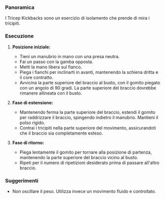### Panoramica
I Tricep Kickbacks sono un esercizio di isolamento che prende di mira i tricipiti.

### Esecuzione
1. **Posizione iniziale:**
   - Tieni un manubrio in mano con una presa neutra.
   - Fai un passo con la gamba opposta.
   - Metti la mano libera sul fianco.
   - Piega i fianchi per inclinarti in avanti, mantenendo la schiena dritta e il core contratto.
   - Avvicina la parte superiore del braccio al busto, con il gomito piegato con un angolo di 90 gradi. La parte superiore del braccio dovrebbe rimanere allineata con il busto.

2. **Fase di estensione:**
   - Mantenendo ferma la parte superiore del braccio, estendi il gomito per raddrizzare il braccio, spingendo indietro il manubrio. Mantieni il polso rigido.
   - Contrai i tricipiti nella parte superiore del movimento, assicurandoti che il braccio sia completamente esteso.

3. **Fase di ritorno:**
   - Piega lentamente il gomito per tornare alla posizione di partenza, mantenendo la parte superiore del braccio vicino al busto.
   - Ripeti per il numero di ripetizioni desiderato prima di passare all'altro braccio.

### Suggerimenti
- Non oscillare il peso. Utilizza invece un movimento fluido e controllato.